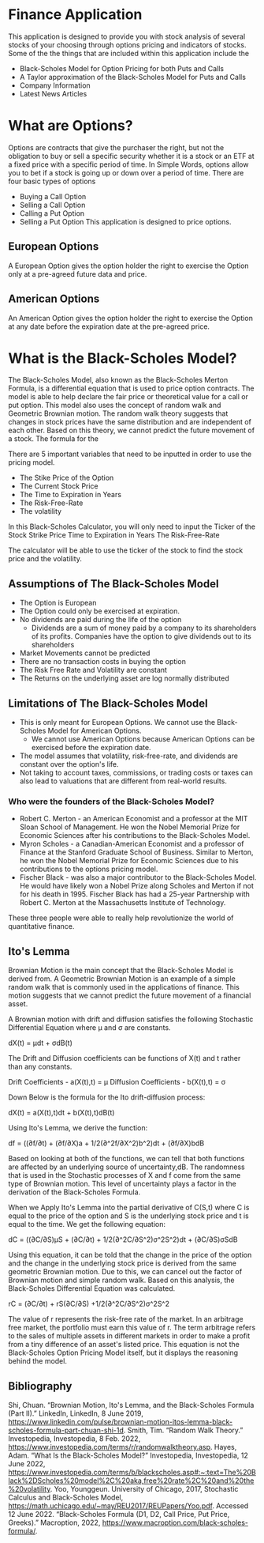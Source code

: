 # Finance Application

This application is designed to provide you with stock analysis of several stocks of your choosing
through options pricing and indicators of stocks. 
Some of the the things that are included within this application include the 
 - Black-Scholes Model for Option Pricing for both Puts and Calls
 - A Taylor approximation of the Black-Scholes Model for Puts and Calls
 - Company Information
 - Latest News Articles

# What are Options?
Options are contracts that give the purchaser the right, but not the obligation to buy or sell a specific 
security whether it is a stock or an ETF at a fixed price with a specific period of time. 
In Simple Words, options allow you to bet if a stock is going up or down over a period of time. 
There are four basic types of options
- Buying a Call Option
- Selling a Call Option
- Calling a Put Option
- Selling a Put Option
This application is designed to price options. 

## European Options
A European Option gives the option holder the right to exercise the Option only at a pre-agreed future data and price.  

## American Options
An American Option gives the option holder the right to exercise the Option at any date before the expiration date at the pre-agreed price. 

# What is the Black-Scholes Model?
The Black-Scholes Model, also known as the Black-Scholes Merton Formula, is a differential equation that is used to price option contracts. 
The model is able to help declare the fair price or theoretical value for a call or put option. This model also uses the concept of random walk
and Geometric Brownian motion.
The random walk theory suggests that changes in stock prices have the same distribution and are independent of each other. 
Based on this theory, we cannot predict the future movement of a stock. 
The formula for the 

There are 5 important variables that need to be inputted in order to use the pricing model.
- The Stike Price of the Option
- The Current Stock Price
- The Time to Expiration in Years
- The Risk-Free-Rate
- The volatility

In this Black-Scholes Calculator, you will only need to input the 
Ticker of the Stock
Strike Price
Time to Expiration in Years
The Risk-Free-Rate

The calculator will be able to use the ticker of the stock to find the stock price and the volatility. 

## Assumptions of The Black-Scholes Model
- The Option is European 
- The Option could only be exercised at expiration. 
- No dividends are paid during the life of the option
    - Dividends are a sum of money paid by a company to its shareholders of its profits. Companies have the option to give dividends out to 
      its shareholders
- Market Movements cannot be predicted
- There are no transaction costs in buying the option
- The Risk Free Rate and Volatility are constant
- The Returns on the underlying asset are log normally distributed


## Limitations of The Black-Scholes Model
- This is only meant for European Options. We cannot use the Black-Scholes Model for American Options.
    - We cannot use American Options because American Options can be exercised before the expiration date.
- The model assumes that volatility, risk-free-rate, and dividends are constant over the option's life.
- Not taking to account taxes, commissions, or trading costs or taxes can also lead to valuations that are different from real-world results.

### Who were the founders of the Black-Scholes Model?
- Robert C. Merton - an American Economist and a professor at the MIT Sloan School of Management. He won the Nobel Memorial Prize for Economic Sciences after his contributions to the Black-Scholes Model.  
- Myron Scholes - a Canadian-American Economist and a professor of Finance at the Stanford Graduate School of Business. Similar to Merton, he won the Nobel Memorial Prize for Economic Sciences due to his contributions to the options pricing model. 
- Fischer Black - was also a major contributor to the Black-Scholes Model. He would have likely won a Nobel Prize along Scholes and Merton if not for his death in 1995. Fischer Black has had a 25-year Partnership with Robert C. Merton at the Massachusetts Institute of Technology.

These three people were able to really help revolutionize the world of quantitative finance. 


## Ito's Lemma
Brownian Motion is the main concept that the Black-Scholes Model is derived from. A Geometric Brownian Motion is an example of a simple random walk that is commonly used in the applications of finance. This motion suggests that we cannot predict the future movement of a financial asset. 
 
A Brownian motion with drift and diffusion satisfies the following Stochastic Differential Equation where μ and σ are constants. 

dX(t) = μdt + σdB(t)

The Drift and Diffusion coefficients can be functions of X(t) and t rather than any constants. 

Drift Coefficients  - a(X(t),t) = μ
Diffusion Coefficients - b(X(t),t) = σ

Down Below is the formula for the Ito drift-diffusion process:

dX(t) = a(X(t),t)dt + b(X(t),t)dB(t)

Using Ito's Lemma, we derive the function:

df = ((∂f/∂t) + (∂f/∂X)a + 1/2(∂^2f/∂X^2)b^2)dt + (∂f/∂X)bdB  

Based on looking at both of the functions, we can tell that both functions are affected by an underlying source of uncertainty,dB.
The randomness that is used in the Stochastic processes of X and f come from the same type of Brownian motion. 
This level of uncertainty plays a factor in the derivation of the Black-Scholes Formula. 

When we Apply Ito's Lemma into the partial derivative of C(S,t) where C is equal to the price of the option and S is the underlying stock price and t is equal to the time. We get the following equation:

dC = ((∂C/∂S)μS + (∂C/∂t) + 1/2(∂^2C/∂S^2)σ^2S^2)dt + (∂C/∂S)σSdB

Using this equation, it can be told that the change in the price of the option and the change in the underlying stock price is derived from the same geometric Brownian motion. Due to this, we can cancel out the factor of Brownian motion and simple random walk. 
Based on this analysis, the Black-Scholes Differential Equation was calculated.

rC = (∂C/∂t) + rS(∂C/∂S)  +1/2(∂^2C/∂S^2)σ^2S^2

The value of r represents the risk-free rate of the market. In an arbitrage free market, the portfolio must earn this value of r. 
The term arbitrage refers to the sales of multiple assets in different markets in order to make a profit from a tiny difference of an asset's listed price. This equation is not the Black-Scholes Option Pricing Model itself, but it displays the reasoning behind the model.


## Bibliography
Shi, Chuan. “Brownian Motion, Ito's Lemma, and the Black-Scholes Formula (Part II).” LinkedIn, LinkedIn, 8 June 2019, https://www.linkedin.com/pulse/brownian-motion-itos-lemma-black-scholes-formula-part-chuan-shi-1d. 
Smith, Tim. “Random Walk Theory.” Investopedia, Investopedia, 8 Feb. 2022, https://www.investopedia.com/terms/r/randomwalktheory.asp. 
Hayes, Adam. “What Is the Black-Scholes Model?” Investopedia, Investopedia, 12 June 2022, https://www.investopedia.com/terms/b/blackscholes.asp#:~:text=The%20Black%2DScholes%20model%2C%20aka,free%20rate%2C%20and%20the%20volatility. 
Yoo, Younggeun. University of Chicago, 2017, Stochastic Calculus and Black-Scholes Model, https://math.uchicago.edu/~may/REU2017/REUPapers/Yoo.pdf. Accessed 12 June 2022. 
“Black-Scholes Formula (D1, D2, Call Price, Put Price, Greeks).” Macroption, 2022, https://www.macroption.com/black-scholes-formula/. 





